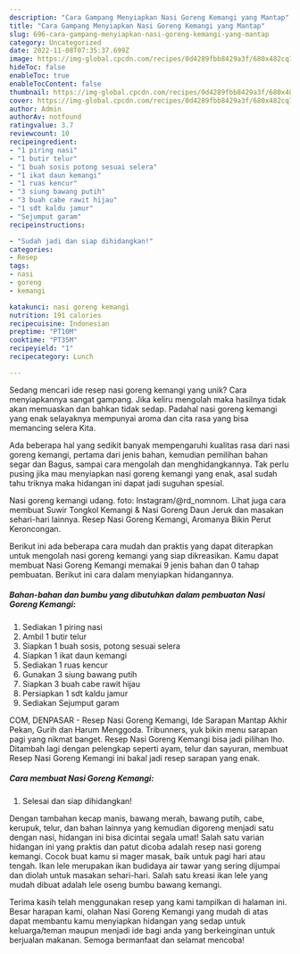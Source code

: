 ```yaml
---
description: "Cara Gampang Menyiapkan Nasi Goreng Kemangi yang Mantap"
title: "Cara Gampang Menyiapkan Nasi Goreng Kemangi yang Mantap"
slug: 696-cara-gampang-menyiapkan-nasi-goreng-kemangi-yang-mantap
category: Uncategorized
date: 2022-11-08T07:35:37.699Z
image: https://img-global.cpcdn.com/recipes/0d4289fbb8429a3f/680x482cq70/nasi-goreng-kemangi-foto-resep-utama.jpg
hideToc: false
enableToc: true
enableTocContent: false
thumbnail: https://img-global.cpcdn.com/recipes/0d4289fbb8429a3f/680x482cq70/nasi-goreng-kemangi-foto-resep-utama.jpg
cover: https://img-global.cpcdn.com/recipes/0d4289fbb8429a3f/680x482cq70/nasi-goreng-kemangi-foto-resep-utama.jpg
author: Admin
authorAv: notfound
ratingvalue: 3.7
reviewcount: 10
recipeingredient:
- "1 piring nasi"
- "1 butir telur"
- "1 buah sosis potong sesuai selera"
- "1 ikat daun kemangi"
- "1 ruas kencur"
- "3 siung bawang putih"
- "3 buah cabe rawit hijau"
- "1 sdt kaldu jamur"
- "Sejumput garam"
recipeinstructions:

- "Sudah jadi dan siap dihidangkan!"
categories:
- Resep
tags:
- nasi
- goreng
- kemangi

katakunci: nasi goreng kemangi 
nutrition: 191 calories
recipecuisine: Indonesian
preptime: "PT10M"
cooktime: "PT35M"
recipeyield: "1"
recipecategory: Lunch

---
```





Sedang mencari ide resep nasi goreng kemangi yang unik? Cara menyiapkannya sangat gampang. Jika keliru mengolah maka hasilnya tidak akan memuaskan dan bahkan tidak sedap. Padahal nasi goreng kemangi yang enak selayaknya mempunyai aroma dan cita rasa yang bisa memancing selera Kita.





Ada beberapa hal yang sedikit banyak mempengaruhi kualitas rasa dari nasi goreng kemangi, pertama dari jenis bahan, kemudian pemilihan bahan segar dan Bagus, sampai cara mengolah dan menghidangkannya. Tak perlu pusing jika mau menyiapkan nasi goreng kemangi yang enak,      asal sudah tahu triknya maka hidangan ini dapat jadi suguhan spesial.














Nasi goreng kemangi udang. foto: Instagram/@rd_nomnom. Lihat juga cara membuat Suwir Tongkol Kemangi &amp; Nasi Goreng Daun Jeruk dan masakan sehari-hari lainnya. Resep Nasi Goreng Kemangi, Aromanya Bikin Perut Keroncongan.






Berikut ini ada beberapa cara mudah dan praktis yang dapat diterapkan untuk mengolah nasi goreng kemangi yang siap dikreasikan. Kamu dapat membuat Nasi Goreng Kemangi memakai 9 jenis bahan dan 0 tahap pembuatan. Berikut ini cara dalam menyiapkan hidangannya.

<!--inarticleads1-->

##### Bahan-bahan dan bumbu yang dibutuhkan dalam pembuatan Nasi Goreng Kemangi:

1. Sediakan 1 piring nasi
1. Ambil 1 butir telur
1. Siapkan 1 buah sosis, potong sesuai selera
1. Siapkan 1 ikat daun kemangi
1. Sediakan 1 ruas kencur
1. Gunakan 3 siung bawang putih
1. Siapkan 3 buah cabe rawit hijau
1. Persiapkan 1 sdt kaldu jamur
1. Sediakan Sejumput garam


COM, DENPASAR - Resep Nasi Goreng Kemangi, Ide Sarapan Mantap Akhir Pekan, Gurih dan Harum Menggoda. Tribunners, yuk bikin menu sarapan pagi yang nikmat banget. Resep Nasi Goreng Kemangi bisa jadi pilihan lho. Ditambah lagi dengan pelengkap seperti ayam, telur dan sayuran, membuat Resep Nasi Goreng Kemangi ini bakal jadi resep sarapan yang enak. 

<!--inarticleads2-->

##### Cara membuat Nasi Goreng Kemangi:


1. Selesai dan siap dihidangkan!

Dengan tambahan kecap manis, bawang merah, bawang putih, cabe, kerupuk, telur, dan bahan lainnya yang kemudian digoreng menjadi satu dengan nasi, hidangan ini bisa dicintai segala umat! Salah satu varian hidangan ini yang praktis dan patut dicoba adalah resep nasi goreng kemangi. Cocok buat kamu si mager masak, baik untuk pagi hari atau tengah. Ikan lele merupakan ikan budidaya air tawar yang sering dijumpai dan diolah untuk masakan sehari-hari. Salah satu kreasi ikan lele yang mudah dibuat adalah lele oseng bumbu bawang kemangi. 

Terima kasih telah menggunakan resep yang kami tampilkan di halaman ini. Besar harapan kami, olahan Nasi Goreng Kemangi yang mudah di atas dapat membantu kamu menyiapkan hidangan yang sedap untuk keluarga/teman maupun menjadi ide bagi anda yang berkeinginan untuk berjualan makanan. Semoga bermanfaat dan selamat mencoba!

